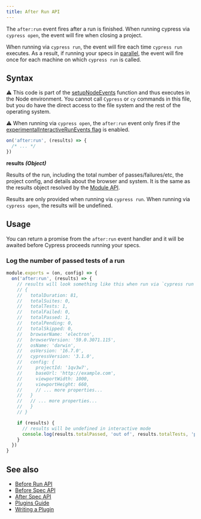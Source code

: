 ```yaml
---
title: After Run API
---
```


The `after:run` event fires after a run is finished. When running cypress via
`cypress open`, the event will fire when closing a project.

When running via `cypress run`, the event will fire each time `cypress run`
executes. As a result, if running your specs in
[parallel](/guides/guides/parallelization), the event will fire once for each
machine on which `cypress run` is called.

## Syntax

<Alert type="warning">

⚠️ This code is part of the
[setupNodeEvents](/guides/tooling/plugins-guide#Using-a-plugin) function and
thus executes in the Node environment. You cannot call `Cypress` or `cy`
commands in this file, but you do have the direct access to the file system and
the rest of the operating system.

</Alert>

<Alert type="warning">

⚠️ When running via `cypress open`, the `after:run` event only fires if the
[experimentalInteractiveRunEvents flag](/guides/references/configuration#Experiments)
is enabled.

</Alert>

```js
on('after:run', (results) => {
  /* ... */
})
```

**<Icon name="angle-right"></Icon> results** **_(Object)_**

Results of the run, including the total number of passes/failures/etc, the
project config, and details about the browser and system. It is the same as the
results object resolved by the [Module API](/guides/guides/module-api#Results).

Results are only provided when running via `cypress run`. When running via
`cypress open`, the results will be undefined.

## Usage

You can return a promise from the `after:run` event handler and it will be
awaited before Cypress proceeds running your specs.

### Log the number of passed tests of a run

```javascript
module.exports = (on, config) => {
  on('after:run', (results) => {
    // results will look something like this when run via `cypress run`:
    // {
    //   totalDuration: 81,
    //   totalSuites: 0,
    //   totalTests: 1,
    //   totalFailed: 0,
    //   totalPassed: 1,
    //   totalPending: 0,
    //   totalSkipped: 0,
    //   browserName: 'electron',
    //   browserVersion: '59.0.3071.115',
    //   osName: 'darwin',
    //   osVersion: '16.7.0',
    //   cypressVersion: '3.1.0',
    //   config: {
    //     projectId: '1qv3w7',
    //     baseUrl: 'http://example.com',
    //     viewportWidth: 1000,
    //     viewportHeight: 660,
    //     // ... more properties...
    //   }
    //   // ... more properties...
    //   }
    // }

    if (results) {
      // results will be undefined in interactive mode
      console.log(results.totalPassed, 'out of', results.totalTests, 'passed')
    }
  })
}
```

## See also

- [Before Run API](/api/plugins/before-run-api)
- [Before Spec API](/api/plugins/before-spec-api)
- [After Spec API](/api/plugins/after-spec-api)
- [Plugins Guide](/guides/tooling/plugins-guide)
- [Writing a Plugin](/api/plugins/writing-a-plugin)
